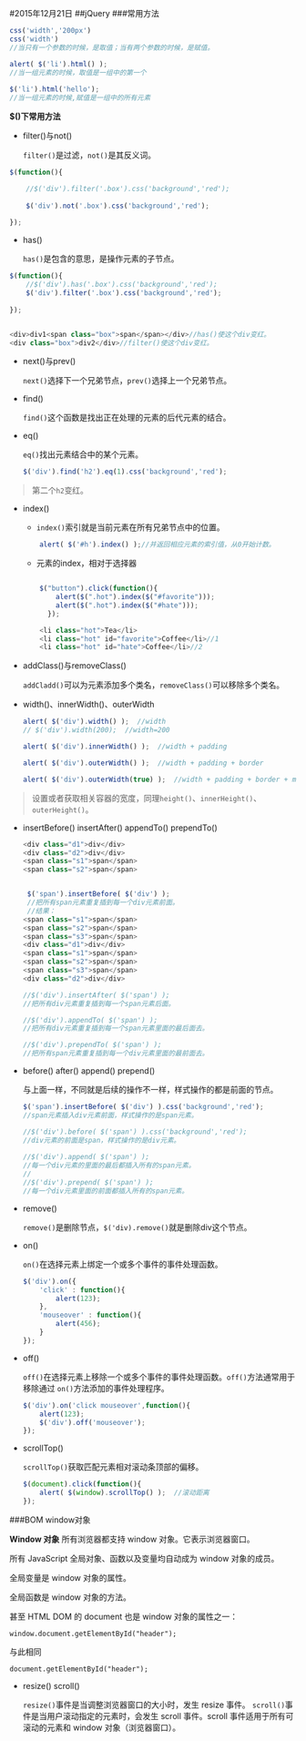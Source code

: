 #2015年12月21日
##jQuery
###常用方法

```js
css('width','200px')
css('width')
//当只有一个参数的时候，是取值；当有两个参数的时候，是赋值。

alert( $('li').html() );  
//当一组元素的时候，取值是一组中的第一个
    
$('li').html('hello'); 
//当一组元素的时候,赋值是一组中的所有元素
```

**$()下常用方法**

 - filter()与not()

    `filter()`是过滤，`not()`是其反义词。

```js
$(function(){

    //$('div').filter('.box').css('background','red');
    
    $('div').not('.box').css('background','red');
    
});
```


 - has()

    `has()`是包含的意思，是操作元素的子节点。

```js
$(function(){
    //$('div').has('.box').css('background','red');
    $('div').filter('.box').css('background','red');
    
});


<div>div1<span class="box">span</span></div>//has()使这个div变红。
<div class="box">div2</div>//filter()使这个div变红。
```

 - next()与prev()

    `next()`选择下一个兄弟节点，`prev()`选择上一个兄弟节点。

 - find()

    `find()`这个函数是找出正在处理的元素的后代元素的结合。

 - eq()

    `eq()`找出元素结合中的某个元素。

    ```js 
    $('div').find('h2').eq(1).css('background','red');
    ```

>第二个`h2`变红。

 - index()

     - `index()`索引就是当前元素在所有兄弟节点中的位置。


    ```js
        alert( $('#h').index() );//并返回相应元素的索引值，从0开始计数。
    ```

     - 元素的index，相对于选择器

    ```js

        $("button").click(function(){
            alert($(".hot").index($("#favorite")));
            alert($(".hot").index($("#hate")));
          });

        <li class="hot">Tea</li>
        <li class="hot" id="favorite">Coffee</li>//1
        <li class="hot" id="hate">Coffee</li>//2
    ```

 - addClass()与removeClass()
    
    `addCladd()`可以为元素添加多个类名，`removeClass()`可以移除多个类名。

 - width()、innerWidth()、outerWidth

    ```js
    alert( $('div').width() );  //width
   // $('div').width(200);  //width=200
    
    alert( $('div').innerWidth() );  //width + padding
    
    alert( $('div').outerWidth() );  //width + padding + border
    
    alert( $('div').outerWidth(true) );  //width + padding + border + margin
    ```

>设置或者获取相关容器的宽度，同理`height()`、`innerHeight()`、`outerHeight()`。

 - insertBefore() insertAfter()  appendTo()  prependTo()

    ```js
    <div class="d1">div</div>
    <div class="d2">div</div>
    <span class="s1">span</span>
    <span class="s2">span</span>
    

     $('span').insertBefore( $('div') );
     //把所有span元素重复插到每一个div元素前面。
     //结果：
    <span class="s1">span</span>
    <span class="s2">span</span>
    <span class="s3">span</span>
    <div class="d1">div</div>
    <span class="s1">span</span>
    <span class="s2">span</span>
    <span class="s3">span</span>
    <div class="d2">div</div>
    
    //$('div').insertAfter( $('span') );
    //把所有div元素重复插到每一个span元素后面。
    
    //$('div').appendTo( $('span') );
    //把所有div元素重复插到每一个span元素里面的最后面去。
    
    //$('div').prependTo( $('span') );
    //把所有span元素重复插到每一个div元素里面的最前面去。    
    
    ```

 - before()  after() append()  prepend()

    与上面一样，不同就是后续的操作不一样，样式操作的都是前面的节点。

    ```js
    $('span').insertBefore( $('div') ).css('background','red');
    //span元素插入div元素前面，样式操作的是span元素。
    
    //$('div').before( $('span') ).css('background','red');
    //div元素的前面是span，样式操作的是div元素。
  
    //$('div').append( $('span') );
    //每一个div元素的里面的最后都插入所有的span元素。
    //
    //$('div').prepend( $('span') );
    //每一个div元素里面的前面都插入所有的span元素。
    ```

 - remove()

    `remove()`是删除节点，`$('div).remove()`就是删除div这个节点。

 - on()

    `on()`在选择元素上绑定一个或多个事件的事件处理函数。

    ```js
    $('div').on({
        'click' : function(){
            alert(123);
        },
        'mouseover' : function(){
            alert(456);
        }
    });
    ```

 - off()

    `off()`在选择元素上移除一个或多个事件的事件处理函数。`off()`方法通常用于移除通过 `on()`方法添加的事件处理程序。

    ```js
    $('div').on('click mouseover',function(){
        alert(123);
        $('div').off('mouseover');
    });
    ```

 - scrollTop()

    `scrollTop()`获取匹配元素相对滚动条顶部的偏移。

    ```js
    $(document).click(function(){        
        alert( $(window).scrollTop() );  //滚动距离
    });
    
    ```

###BOM window对象

**Window 对象**
所有浏览器都支持 window 对象。它表示浏览器窗口。

所有 JavaScript 全局对象、函数以及变量均自动成为 window 对象的成员。

全局变量是 window 对象的属性。

全局函数是 window 对象的方法。

甚至 HTML DOM 的 document 也是 window 对象的属性之一：

    window.document.getElementById("header");

与此相同

    document.getElementById("header");

 - resize()  scroll()

    `resize()`事件是当调整浏览器窗口的大小时，发生 resize 事件。
    `scroll()`事件是当用户滚动指定的元素时，会发生 scroll 事件。scroll 事件适用于所有可滚动的元素和 window 对象（浏览器窗口）。
